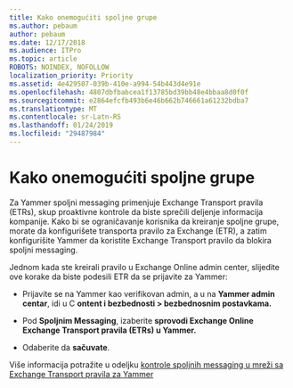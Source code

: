 ```yaml
---
title: Kako onemogućiti spoljne grupe
ms.author: pebaum
author: pebaum
ms.date: 12/17/2018
ms.audience: ITPro
ms.topic: article
ROBOTS: NOINDEX, NOFOLLOW
localization_priority: Priority
ms.assetid: 4e429507-039b-410e-a994-54b443d4e91e
ms.openlocfilehash: 4807dbfbabcea1f13785bd39bb48e4bbaa8d0f0f
ms.sourcegitcommit: e2864efcfb493b6e46b662b746661a61232bdba7
ms.translationtype: MT
ms.contentlocale: sr-Latn-RS
ms.lasthandoff: 01/24/2019
ms.locfileid: "29487984"
---
```

# <a name="how-to-disable-external-groups"></a>Kako onemogućiti spoljne grupe

Za Yammer spoljni messaging primenjuje Exchange Transport pravila (ETRs), skup proaktivne kontrole da biste sprečili deljenje informacija kompanije. Kako bi se ograničavanje korisnika da kreiranje spoljne grupe, morate da konfigurišete transporta pravilo za Exchange (ETR), a zatim konfigurišite Yammer da koristite Exchange Transport pravilo da blokira spoljni messaging. 
  
Jednom kada ste kreirali pravilo u Exchange Online admin center, slijedite ove korake da biste podesili ETR da se prijavite za Yammer:
  
- Prijavite se na Yammer kao verifikovan admin, a u na **Yammer admin centar**, idi u C **ontent i bezbednosti \> bezbednosnim postavkama.**
    
- Pod **Spoljnim Messaging**, izaberite **sprovodi Exchange Online Exchange Transport pravila (ETRs) u Yammer.**
    
- Odaberite da **sačuvate**. 
    
Više informacija potražite u odeljku [kontrole spoljnih messaging u mreži sa Exchange Transport pravila za Yammer](https://support.office.com/en-us/article/Control-external-messaging-in-a-Yammer-network-with-Exchange-Transport-Rules-f8fd6403-c8f3-4307-9230-65304d6000d9)
  

